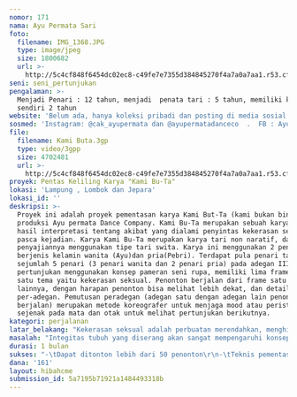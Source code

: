 ```yaml
---
nomor: 171
nama: Ayu Permata Sari
foto:
  filename: IMG_1368.JPG
  type: image/jpeg
  size: 1800682
  url: >-
    http://5c4cf848f6454dc02ec8-c49fe7e7355d384845270f4a7a0a7aa1.r53.cf2.rackcdn.com/d0827328-b298-446a-b1b5-ac29487f2878/IMG_1368.JPG
seni: seni_pertunjukan
pengalaman: >-
  Menjadi Penari : 12 tahun, menjadi  penata tari : 5 tahun, memiliki komunitas
  sendiri 2 tahun
website: 'Belum ada, hanya koleksi pribadi dan posting di media sosial'
sosmed: 'Instagram: @cak_ayupermata dan @ayupermatadanceco  .  FB : Ayu Permata Sari II'
file:
  filename: Kami Buta.3gp
  type: video/3gpp
  size: 4702481
  url: >-
    http://5c4cf848f6454dc02ec8-c49fe7e7355d384845270f4a7a0a7aa1.r53.cf2.rackcdn.com/ac3bc9be-fd08-407b-9423-e8dfdf9cfe8c/Kami%20Buta.3gp
proyek: Pentas Keliling Karya "Kami Bu-Ta"
lokasi: 'Lampung , Lombok dan Jepara'
lokasi_id: ''
deskripsi: >-
  Proyek ini adalah proyek pementasan karya Kami But-Ta (kami bukan binatang)
  produksi Ayu permata Dance Company. Kami Bu-Ta merupakan sebuah karya tari
  hasil interpretasi tentang akibat yang dialami penyintas kekerasan seksual
  pasca kejadian. Karya Kami Bu-Ta merupakan karya tari non naratif, dan bentuk
  penyajiannya menggunakan tipe tari swita. Karya ini menggunakan 2 penari inti
  berjenis kelamin wanita (Ayu)dan pria(Pebri). Terdapat pula penari tambahan
  sejumlah 5 penari (3 penari wanita dan 2 penari pria) pada adegan III. Konsep
  pertunjukan menggunakan konsep pameran seni rupa, memiliki lima frame dengan
  satu tema yaitu kekerasan seksual. Penonton berjalan dari frame satu ke frame
  lainnya, dengan harapan penonton bisa melihat lebih dekat, dan detail
  per-adegan. Pemutusan peradegan (adegan satu dengan adegan lain penonton
  berjalan) merupakan metode koreografer untuk menjaga mood atau peristirahatan
  sejenak pada mata dan otak untuk melihat pertunjukan berikutnya.
kategori: perjalanan
latar_belakang: "Kekerasan seksual adalah perbuatan merendahkan, menghina, menyerang, dan/atau perbuatan lainnya terhadap tubuh terkait hasrat seksual seseorang, secara paksa, bertentangan dengan kehendak seseorang, yang menyebabkan seseorang itu tidak mampu memberikan persetujuan dalam keadaan bebas, karena ketimpangan relasi kuasa dan/atau relasi gender, yang berakibat atau dapat berakibat penderitaan atau kesengsaraan secara fisik, psikis, seksual, kerugian ekonomi, sosial, budaya, dan/atau politik, ( artikel seminar tentang RRU Penghapusan Kekerasan Seksual di LSM Rifka Annisa Yogyakarta). \r\nBeberapa dampak kekerasan seksual adalah terganggunya kondisi kejiwaan penyintas, sehingga membuat penyintas merasa terpuruk dan seringkali susah untuk di tolong baik dalam prihal jiwa ataupun raganya. Penyintas kekerasan seksual akan mengalami penurunan harga diri, konsep diri, dan rasa percaya diri sehingga ia akan selalu merasa tidak aman dan tidak percaya kepada siapapun, dan selanjutnya bisa mengalami stres, depresi, disorientasi (kebingungan mental), gemetar, peningkatan rasa takut, kecemasan, mimpi buruk, agresi, fobia, menutup diri dari lingkungan,curiga dan waspada secara berlebihan. Dampak terhadap penyintas kekerasan seksual, baik pada sikap, kejiwaan, maupun perasaan itulah yang menjadi motivasi pencarian gerak, mencoba berbicara tentang kekerasan seksual melalui tubuh, sehingga bisa menjadi media ungkap selain kata. Diharapkan karya ini dapat menjadi metode penyadaran bagi para pelaku untuk berhenti melakukan kekerasan seksual terhadap  siapapun.\r\n"
masalah: "Integitas tubuh yang diserang akan sangat mempengaruhi konsep diri seseorang, contoh riilnya adalah dalam kasus kekerasan seksual. Kebanyakan penyintas akan mengalami trauma selama masa hidupnya. Pelaku? Bisa jadi diproses hukum, tapi banyak juga yang hanya diselesaikan secara “kekeluargaan”, terutama jika si pelaku masih memiliki hubungan kekerabatan atau posisi dan jabatan yang dihormati. Hal ini tentu sangat melukai penyintas, yang sepanjang hidupnya harus berjuang membangun kembali kepercayaan diri atas kepemilikan tubuhnya.\r\n\r\nMelalui Kami Bu-Ta Ayu Permata Dance Company mencoba berempati dan ikut menyuarakan kepedihan-kepedihan yang dialami para penyintas kekerasan seksual yang mungkin tidak dimengerti bahkan oleh orang-orang terdekatnya.\r\nDurasi Proyek\r\n"
durasi: 1 bulan
sukses: "-\tDapat ditonton lebih dari 50 penonton\r\n-\tTeknis pementasan berjalan dengan lancar\r\n-\tPenonton memahami apa yang ingin disampaikan, setelah pementasan penonton diminta untuk menulis kesan dan pesan pementasan karya Kami Bu-Ta.\r\n-\tPengkarya dan tim merasakan puas dengan hasil pementasan yang sudah berlangsung. (saya percaya niat baik akan sampai dengan baik pula, jika saya bisa memberi yang terbaik maka energi positif akan sampai pada orang yang melihatnya, baik dalam waktu cepat atau lambat). Sehingga indikator sukses yang paling utama terletak pada kami (pengkarya dan tim)\r\n-\tDiliput oleh media lokal\r\n"
dana: '161'
layout: hibahcme
submission_id: 5a7195b71921a1484493318b
---
```

